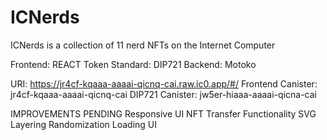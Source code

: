 # ICNerds

ICNerds is a collection of 11 nerd NFTs on the Internet Computer

Frontend: REACT
Token Standard: DIP721
Backend: Motoko

URI: https://jr4cf-kqaaa-aaaai-qicnq-cai.raw.ic0.app/#/
Frontend Canister: jr4cf-kqaaa-aaaai-qicnq-cai
DIP721 Canister: jw5er-hiaaa-aaaai-qicna-cai 

IMPROVEMENTS PENDING
Responsive UI
NFT Transfer Functionality
SVG Layering
Randomization
Loading UI